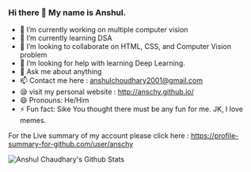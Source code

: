 ### Hi there 👋 My name is Anshul.


- 🔭 I’m currently working on multiple computer vision
- 🌱 I’m currently learning DSA
- 👯 I’m looking to collaborate on HTML, CSS, and Computer Vision problem
- 🤔 I’m looking for help with learning Deep Learning.
- 💬 Ask me about anything
- 📫 Contact me here : anshulchoudhary2001@gmail.com
- 😪 visit my personal website : http://anschy.github.io/
- 😄 Pronouns: He/Him
- ⚡ Fun fact: Sike You thought there must be any fun for me. JK, I love memes.

For the Live summary of my account please click here :
https://profile-summary-for-github.com/user/anschy

<img align="left" alt="Anshul Chaudhary's Github Stats" src="https://github-readme-stats.vercel.app/api?username=anschy&show_icons=true&hide_border=true" />
